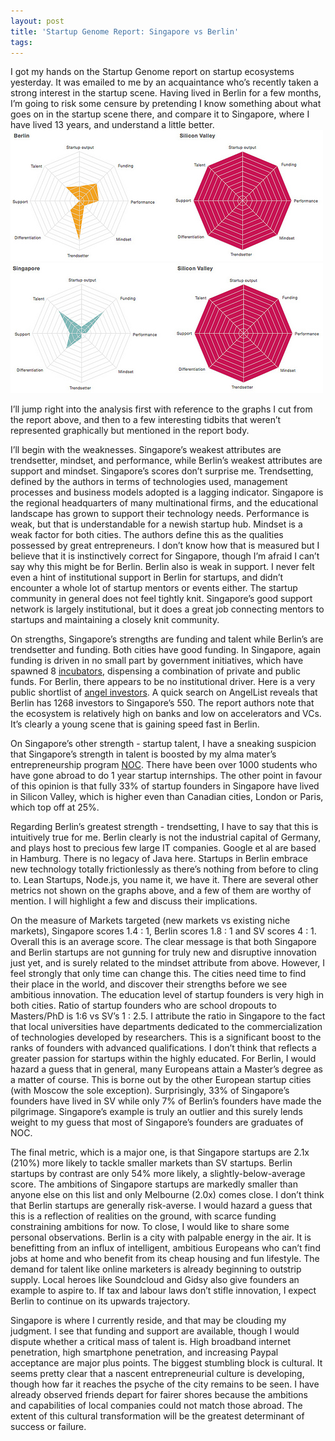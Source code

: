 ```yaml
---
layout: post
title: 'Startup Genome Report: Singapore vs Berlin'
tags: 
---
```

I got my hands on the Startup Genome report on startup ecosystems yesterday. It was emailed to me by an acquaintance who’s recently taken a strong interest in the startup scene. Having lived in Berlin for a few months, I’m going to risk some censure by pretending I know something about what goes on in the startup scene there, and compare it to Singapore, where I have lived 13 years, and understand a little better.
![Berlin Startup Genome Metrics](/images/startup-genome-berlin.jpg "Berlin Startup Genome Metrics")
![Singapore Startup Genome Metrics](/images/startup-genome-singapore.jpg "Singapore Startup Genome Metrics")

I’ll jump right into the analysis first with reference to the graphs I cut from the report above, and then to a few interesting tidbits that weren’t represented graphically but mentioned in the report body.

I’ll begin with the weaknesses. Singapore’s weakest attributes are trendsetter, mindset, and performance, while Berlin’s weakest attributes are support and mindset. Singapore’s scores don’t surprise me. Trendsetting, defined by the authors in terms of technologies used, management processes and business models adopted is a lagging indicator. Singapore is the regional headquarters of many multinational firms, and the educational landscape has grown to support their technology needs. Performance is weak, but that is understandable for a newish startup hub. Mindset is a weak factor for both cities. The authors define this as the qualities possessed by great entrepreneurs. I don’t know how that is measured but I believe that it is instinctively correct for Singapore, though I’m afraid I can’t say why this might be for Berlin. Berlin also is weak in support. I never felt even a hint of institutional support in Berlin for startups, and didn’t encounter a whole lot of startup mentors or events either. The startup community in general does not feel tightly knit. Singapore’s good support network is largely institutional, but it does a great job connecting mentors to startups and maintaining a closely knit community.

On strengths, Singapore’s strengths are funding and talent while Berlin’s are trendsetter and funding. Both cities have good funding. In Singapore, again funding is driven in no small part by government initiatives, which have spawned 8 [incubators](http://www.idm.sg/partners/incubators/), dispensing a combination of private and public funds. For Berlin, there appears to be no institutional driver. Here is a very public shortlist of [angel investors](https://docs.google.com/spreadsheet/pub?key=0AmDAswEZV7PGdFlYQzhXWGhjNUI3Y0pFaUhMTVF1a2c&gid=0). A quick search on AngelList reveals that Berlin has 1268 investors to Singapore’s 550. The report authors note that the ecosystem is relatively high on banks and low on accelerators and VCs. It’s clearly a young scene that is gaining speed fast in Berlin.

On Singapore’s other strength - startup talent, I have a sneaking suspicion that Singapore’s strength in talent is boosted by my alma mater’s entrepreneurship program [NOC](http://www.overseas.nus.edu.sg/ "NUS Overseas Colleges"). There have been over 1000 students who have gone abroad to do 1 year startup internships. The other point in favour of this opinion is that fully 33% of startup founders in Singapore have lived in Silicon Valley, which is higher even than Canadian cities, London or Paris, which top off at 25%.  

Regarding Berlin’s greatest strength - trendsetting, I have to say that this is intuitively true for me. Berlin clearly is not the industrial capital of Germany, and plays host to precious few large IT companies. Google et al are based in Hamburg. There is no legacy of Java here. Startups in Berlin embrace new technology totally frictionlessly as there’s nothing from before to cling to. Lean Startups, Node.js, you name it, we have it.
There are several other metrics not shown on the graphs above, and a few of them are worthy of mention. I will highlight a few and discuss their implications.  

On the measure of Markets targeted (new markets vs existing niche markets), Singapore scores 1.4 : 1, Berlin scores 1.8 : 1 and SV scores 4 : 1. Overall this is an average score. The clear message is that both Singapore and Berlin startups are not gunning for truly new and disruptive innovation just yet, and is surely related to the mindset attribute from above. However, I feel strongly that only time can change this. The cities need time to find their place in the world, and discover their strengths before we see ambitious innovation.
The education level of startup founders is very high in both cities. Ratio of startup founders who are school dropouts to Masters/PhD is 1:6 vs SV’s 1 : 2.5. I attribute the ratio in Singapore to the fact that local universities have departments dedicated to the commercialization of technologies developed by researchers. This is a significant boost to the ranks of founders with advanced qualifications. I don’t think that reflects a greater passion for startups within the highly educated. For Berlin, I would hazard a guess that in general, many Europeans attain a Master’s degree as a matter of course. This is borne out by the other European startup cities (with Moscow the sole exception).
Surprisingly, 33% of Singapore’s founders have lived in SV while only 7% of Berlin’s founders have made the pilgrimage. Singapore’s example is truly an outlier and this surely lends weight to my guess that most of Singapore’s founders are graduates of NOC.  

The final metric, which is a major one, is that Singapore startups are 2.1x (210%) more likely to tackle smaller markets than SV startups. Berlin startups by contrast are only 54% more likely, a slightly-below-average score. The ambitions of Singapore startups are markedly smaller than anyone else on this list and only Melbourne (2.0x) comes close. I don’t think that Berlin startups are generally risk-averse. I would hazard a guess that this is a reflection of realities on the ground, with scarce funding constraining ambitions for now.
To close, I would like to share some personal observations. Berlin is a city with palpable energy in the air. It is benefitting from an influx of intelligent, ambitious Europeans who can’t find jobs at home and who benefit from its cheap housing and fun lifestyle. The demand for talent like online marketers is already beginning to outstrip supply. Local heroes like Soundcloud and Gidsy also give founders an example to aspire to. If tax and labour laws don’t stifle innovation, I expect Berlin to continue on its upwards trajectory.  

Singapore is where I currently reside, and that may be clouding my judgment. I see that funding and support are available, though I would dispute whether a critical mass of talent is. High broadband internet penetration, high smartphone penetration, and increasing Paypal acceptance are major plus points. The biggest stumbling block is cultural. It seems pretty clear that a nascent entrepreneurial culture is developing, though how far it reaches the psyche of the city remains to be seen. I have already observed friends depart for fairer shores because the ambitions and capabilities of local companies could not match those abroad. The extent of this cultural transformation will be the greatest determinant of success or failure.